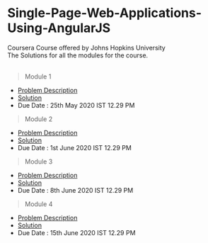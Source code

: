 # Single-Page-Web-Applications-Using-AngularJS
Coursera Course offered by Johns Hopkins University <br/>
The Solutions for all the modules for the course.<br />
<br/>
> Module 1
* [Problem Description](https://github.com/jhu-ep-coursera/fullstack-course5/blob/master/assignments/assignment1/Assignment-1.md)
* [Solution](https://atharva1701.github.io/Single-Page-Web-Applications-Using-AngularJS/module1-solution/)
* Due Date : 25th May 2020 IST 12.29 PM<br/>
> Module 2
* [Problem Description](https://github.com/jhu-ep-coursera/fullstack-course5/blob/master/assignments/assignment2/Assignment-2.md)
* [Solution](https://atharva1701.github.io/Single-Page-Web-Applications-Using-AngularJS/module2-solution/)
* Due Date : 1st June 2020 IST 12.29 PM
> Module 3
* [Problem Description](https://github.com/jhu-ep-coursera/fullstack-course5/blob/master/assignments/assignment3/Assignment-3.md)
* [Solution](https://atharva1701.github.io/Single-Page-Web-Applications-Using-AngularJS/module3-solution/)
* Due Date : 8th June 2020 IST 12.29 PM
> Module 4
* [Problem Description](https://github.com/jhu-ep-coursera/fullstack-course5/blob/master/assignments/assignment4/Assignment-4.md)
* [Solution](https://atharva1701.github.io/Single-Page-Web-Applications-Using-AngularJS/module4%20-solution/#!/)
* Due Date : 15th June 2020 IST 12.29 PM


